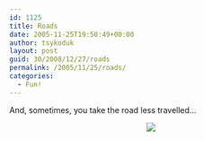```yaml
---
id: 1125
title: Roads
date: 2005-11-25T19:50:49+00:00
author: tsykoduk
layout: post
guid: 30/2008/12/27/roads
permalink: /2005/11/25/roads/
categories:
  - Fun!
---
```

And, sometimes, you take the road less travelled...


<center><img src="http://static.flickr.com/30/66984565_058df39514.jpg?v=0" /></center>